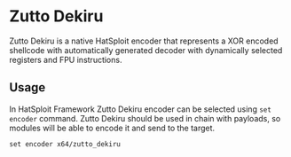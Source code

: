 # Zutto Dekiru

Zutto Dekiru is a native HatSploit encoder that represents a XOR encoded shellcode with automatically generated decoder with dynamically selected registers and FPU instructions. 

## Usage

In HatSploit Framework Zutto Dekiru encoder can be selected using `set encoder` command. Zutto Dekiru should be used in chain with payloads, so modules will be able to encode it and send to the target.

```
set encoder x64/zutto_dekiru
```
